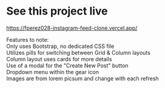 # See this project live

https://fperez028-instagram-feed-clone.vercel.app/ <br>

Features to note: <br>
Only uses Bootstrap, no dedicated CSS file <br>
Utilizes pills for switching between Grid & Column layouts <br>
Column layout uses cards for more details <br>
Use of a modal for the "Create New Post" button <br>
Dropdown menu within the gear icon <br>
Images are from lorem picsum and change with each refresh
